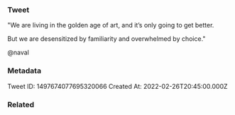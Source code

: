 ### Tweet
"We are living in the golden age of art, and it’s only going to get better. 

But we are desensitized by familiarity and overwhelmed by choice."

@naval

### Metadata
Tweet ID: 1497674077695320066
Created At: 2022-02-26T20:45:00.000Z

### Related

